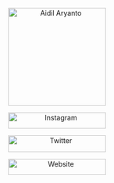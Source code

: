 <p align="center"><a href="https://github.com/aidilaryanto"><img src="https://telegra.ph/file/c7e7741b41f3e7ccfa849.png" alt="Aidil Aryanto" width="200" height="200"/></a></p>

<p align="center"><a href="https://www.instagram.com/aidilaryanto"><img src="https://telegra.ph/file/928b2cc2769a51810ed70.png" alt="Instagram" width="200" height="33.33"/></a></p>

<p align="center"><a href="https://twitter.com/aidilaryanto_"><img src="https://telegra.ph/file/dc501dbb28ff1a8d15373.png" alt="Twitter" width="200" height="33.33"/></a></p>

<p align="center"><a href="https://aidilaryanto.id"><img src="https://telegra.ph/file/24c34289bd744a0d117f2.png" alt="Website" width="200" height="33.33"/></a></p>

